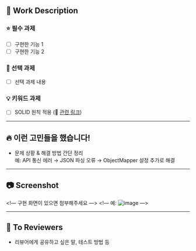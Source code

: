 ## 📝 Work Description
### ⭐️ 필수 과제
- [ ] 구현한 기능 1
- [ ] 구현한 기능 2

### 🥇 선택 과제
- [ ] 선택 과제 내용

### 💡 키워드 과제
- [ ] SOLID 원칙 적용 (🔗 [관련 링크](링크주소))

---

## 🔥 이런 고민들을 했습니다!
- 문제 상황 & 해결 방법 간단 정리  
  예: API 통신 에러 → JSON 파싱 오류 → ObjectMapper 설정 추가로 해결

---

## 📷 Screenshot
<!— 구현 화면이 있으면 첨부해주세요 —>
<!— 예: ![image](url) —>

---

## 📢 To Reviewers
- 리뷰어에게 공유하고 싶은 말, 테스트 방법 등